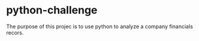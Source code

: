 # python-challenge
The purpose of this projec is to use python to analyze a company financials recors. 
